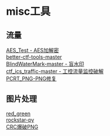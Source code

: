 # misc工具
## 流量
[AES_Test - AES加解密](AES_Test)<br>
[better-ctf-tools-master](better-ctf-tools-master)<br>
[BlindWaterMark-master - 盲水印](BlindWaterMark-master)<br>
[ctf_ics_traffic-master - 工控流量监控破解](ctf_ics_traffic-master)<br>
[PCRT_PNG-PNG修复](PCRT_PNG)<br>
## 图片处理
[red_green](red_green)<br>
[rockstar-py](rockstar-py)<br>
[CRC爆破PNG](crc32_png.py)<br>



